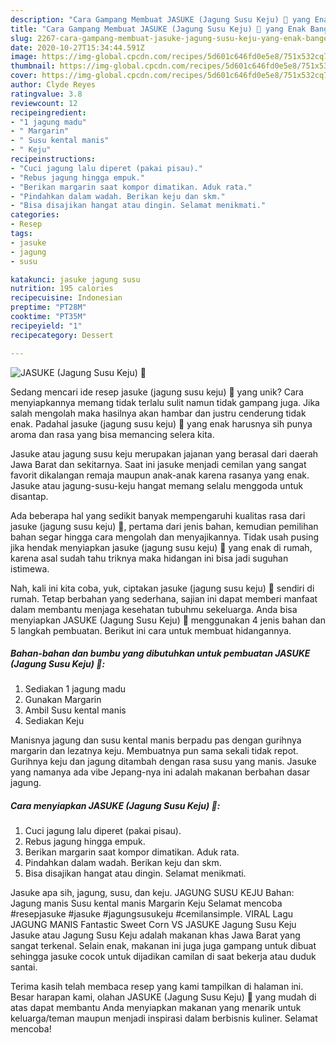 ```yaml
---
description: "Cara Gampang Membuat JASUKE (Jagung Susu Keju) 🧡 yang Enak Banget"
title: "Cara Gampang Membuat JASUKE (Jagung Susu Keju) 🧡 yang Enak Banget"
slug: 2267-cara-gampang-membuat-jasuke-jagung-susu-keju-yang-enak-banget
date: 2020-10-27T15:34:44.591Z
image: https://img-global.cpcdn.com/recipes/5d601c646fd0e5e8/751x532cq70/jasuke-jagung-susu-keju-🧡-foto-resep-utama.jpg
thumbnail: https://img-global.cpcdn.com/recipes/5d601c646fd0e5e8/751x532cq70/jasuke-jagung-susu-keju-🧡-foto-resep-utama.jpg
cover: https://img-global.cpcdn.com/recipes/5d601c646fd0e5e8/751x532cq70/jasuke-jagung-susu-keju-🧡-foto-resep-utama.jpg
author: Clyde Reyes
ratingvalue: 3.8
reviewcount: 12
recipeingredient:
- "1 jagung madu"
- " Margarin"
- " Susu kental manis"
- " Keju"
recipeinstructions:
- "Cuci jagung lalu diperet (pakai pisau)."
- "Rebus jagung hingga empuk."
- "Berikan margarin saat kompor dimatikan. Aduk rata."
- "Pindahkan dalam wadah. Berikan keju dan skm."
- "Bisa disajikan hangat atau dingin. Selamat menikmati."
categories:
- Resep
tags:
- jasuke
- jagung
- susu

katakunci: jasuke jagung susu 
nutrition: 195 calories
recipecuisine: Indonesian
preptime: "PT28M"
cooktime: "PT35M"
recipeyield: "1"
recipecategory: Dessert

---
```



![JASUKE (Jagung Susu Keju) 🧡](https://img-global.cpcdn.com/recipes/5d601c646fd0e5e8/751x532cq70/jasuke-jagung-susu-keju-🧡-foto-resep-utama.jpg)

Sedang mencari ide resep jasuke (jagung susu keju) 🧡 yang unik? Cara menyiapkannya memang tidak terlalu sulit namun tidak gampang juga. Jika salah mengolah maka hasilnya akan hambar dan justru cenderung tidak enak. Padahal jasuke (jagung susu keju) 🧡 yang enak harusnya sih punya aroma dan rasa yang bisa memancing selera kita.

Jasuke atau jagung susu keju merupakan jajanan yang berasal dari daerah Jawa Barat dan sekitarnya. Saat ini jasuke menjadi cemilan yang sangat favorit dikalangan remaja maupun anak-anak karena rasanya yang enak. Jasuke atau jagung-susu-keju hangat memang selalu menggoda untuk disantap.

Ada beberapa hal yang sedikit banyak mempengaruhi kualitas rasa dari jasuke (jagung susu keju) 🧡, pertama dari jenis bahan, kemudian pemilihan bahan segar hingga cara mengolah dan menyajikannya. Tidak usah pusing jika hendak menyiapkan jasuke (jagung susu keju) 🧡 yang enak di rumah, karena asal sudah tahu triknya maka hidangan ini bisa jadi suguhan istimewa.


Nah, kali ini kita coba, yuk, ciptakan jasuke (jagung susu keju) 🧡 sendiri di rumah. Tetap berbahan yang sederhana, sajian ini dapat memberi manfaat dalam membantu menjaga kesehatan tubuhmu sekeluarga. Anda bisa menyiapkan JASUKE (Jagung Susu Keju) 🧡 menggunakan 4 jenis bahan dan 5 langkah pembuatan. Berikut ini cara untuk membuat hidangannya.

<!--inarticleads1-->

##### Bahan-bahan dan bumbu yang dibutuhkan untuk pembuatan JASUKE (Jagung Susu Keju) 🧡:

1. Sediakan 1 jagung madu
1. Gunakan  Margarin
1. Ambil  Susu kental manis
1. Sediakan  Keju


Manisnya jagung dan susu kental manis berpadu pas dengan gurihnya margarin dan lezatnya keju. Membuatnya pun sama sekali tidak repot. Gurihnya keju dan jagung ditambah dengan rasa susu yang manis. Jasuke yang namanya ada vibe Jepang-nya ini adalah makanan berbahan dasar jagung. 

<!--inarticleads2-->

##### Cara menyiapkan JASUKE (Jagung Susu Keju) 🧡:

1. Cuci jagung lalu diperet (pakai pisau).
1. Rebus jagung hingga empuk.
1. Berikan margarin saat kompor dimatikan. Aduk rata.
1. Pindahkan dalam wadah. Berikan keju dan skm.
1. Bisa disajikan hangat atau dingin. Selamat menikmati.


Jasuke apa sih, jagung, susu, dan keju. JAGUNG SUSU KEJU Bahan: Jagung manis Susu kental manis Margarin Keju Selamat mencoba #resepjasuke #jasuke #jagungsusukeju #cemilansimple. VIRAL Lagu JAGUNG MANIS Fantastic Sweet Corn VS JASUKE Jagung Susu Keju Jasuke atau Jagung Susu Keju adalah makanan khas Jawa Barat yang sangat terkenal. Selain enak, makanan ini juga juga gampang untuk dibuat sehingga jasuke cocok untuk dijadikan camilan di saat bekerja atau duduk santai. 

Terima kasih telah membaca resep yang kami tampilkan di halaman ini. Besar harapan kami, olahan JASUKE (Jagung Susu Keju) 🧡 yang mudah di atas dapat membantu Anda menyiapkan makanan yang menarik untuk keluarga/teman maupun menjadi inspirasi dalam berbisnis kuliner. Selamat mencoba!
